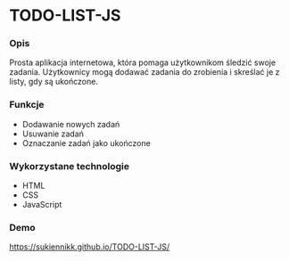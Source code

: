 # TODO-LIST-JS

### Opis

Prosta aplikacja internetowa, która pomaga użytkownikom śledzić swoje zadania. Użytkownicy mogą dodawać zadania do zrobienia i skreślać je z listy, gdy są ukończone.

### Funkcje

- Dodawanie nowych zadań
- Usuwanie zadań
- Oznaczanie zadań jako ukończone

### Wykorzystane technologie

- HTML
- CSS
- JavaScript


### Demo

https://sukiennikk.github.io/TODO-LIST-JS/


